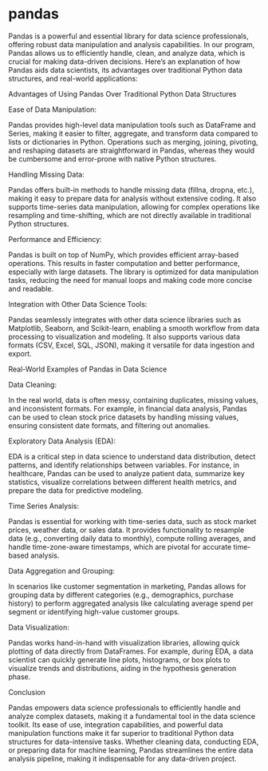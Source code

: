 # pandas

Pandas is a powerful and essential library for data science professionals, offering robust data manipulation and analysis capabilities. In our program, Pandas allows us to efficiently handle, clean, and analyze data, which is crucial for making data-driven decisions. Here’s an explanation of how Pandas aids data scientists, its advantages over traditional Python data structures, and real-world applications:

Advantages of Using Pandas Over Traditional Python Data Structures

Ease of Data Manipulation:

Pandas provides high-level data manipulation tools such as DataFrame and Series, making it easier to filter, aggregate, and transform data compared to lists or dictionaries in Python.
Operations such as merging, joining, pivoting, and reshaping datasets are straightforward in Pandas, whereas they would be cumbersome and error-prone with native Python structures.

Handling Missing Data:

Pandas offers built-in methods to handle missing data (fillna, dropna, etc.), making it easy to prepare data for analysis without extensive coding.
It also supports time-series data manipulation, allowing for complex operations like resampling and time-shifting, which are not directly available in traditional Python structures.

Performance and Efficiency:

Pandas is built on top of NumPy, which provides efficient array-based operations. This results in faster computation and better performance, especially with large datasets.
The library is optimized for data manipulation tasks, reducing the need for manual loops and making code more concise and readable.

Integration with Other Data Science Tools:

Pandas seamlessly integrates with other data science libraries such as Matplotlib, Seaborn, and Scikit-learn, enabling a smooth workflow from data processing to visualization and modeling.
It also supports various data formats (CSV, Excel, SQL, JSON), making it versatile for data ingestion and export.

Real-World Examples of Pandas in Data Science

Data Cleaning:

In the real world, data is often messy, containing duplicates, missing values, and inconsistent formats. For example, in financial data analysis, Pandas can be used to clean stock price datasets by handling missing values, ensuring consistent date formats, and filtering out anomalies.

Exploratory Data Analysis (EDA):

EDA is a critical step in data science to understand data distribution, detect patterns, and identify relationships between variables. For instance, in healthcare, Pandas can be used to analyze patient data, summarize key statistics, visualize correlations between different health metrics, and prepare the data for predictive modeling.

Time Series Analysis:

Pandas is essential for working with time-series data, such as stock market prices, weather data, or sales data. It provides functionality to resample data (e.g., converting daily data to monthly), compute rolling averages, and handle time-zone-aware timestamps, which are pivotal for accurate time-based analysis.

Data Aggregation and Grouping:

In scenarios like customer segmentation in marketing, Pandas allows for grouping data by different categories (e.g., demographics, purchase history) to perform aggregated analysis like calculating average spend per segment or identifying high-value customer groups.

Data Visualization:

Pandas works hand-in-hand with visualization libraries, allowing quick plotting of data directly from DataFrames. For example, during EDA, a data scientist can quickly generate line plots, histograms, or box plots to visualize trends and distributions, aiding in the hypothesis generation phase.

Conclusion

Pandas empowers data science professionals to efficiently handle and analyze complex datasets, making it a fundamental tool in the data science toolkit. Its ease of use, integration capabilities, and powerful data manipulation functions make it far superior to traditional Python data structures for data-intensive tasks. Whether cleaning data, conducting EDA, or preparing data for machine learning, Pandas streamlines the entire data analysis pipeline, making it indispensable for any data-driven project.
